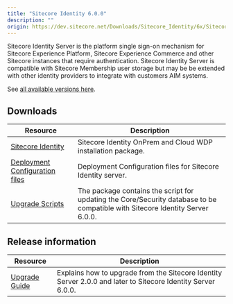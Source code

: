 ```yaml
---
title: "Sitecore Identity 6.0.0"
description: ""
origin: https://dev.sitecore.net/Downloads/Sitecore_Identity/6x/Sitecore_Identity_600
---
```


Sitecore Identity Server is the platform single sign-on mechanism for Sitecore Experience Platform, Sitecore Experience Commerce and other Sitecore instances that require authentication.
Sitecore Identity Server is compatible with Sitecore Membership user storage but may be be extended with other identity providers to integrate with customers AIM systems.

See [all available versions here](/downloads/Sitecore_Identity).  

## Downloads

 | Resource | Description |
 | --- | --- |
 | [Sitecore Identity](https://scdp.blob.core.windows.net/downloads/Sitecore%20Identity/6x/Sitecore%20Identity%20600/Secure/Sitecore.IdentityServer.6.0.0-r00301.scwdp.zip) | Sitecore Identity OnPrem and Cloud WDP installation package. |
 | [Deployment Configuration files](https://scdp.blob.core.windows.net/downloads/Sitecore%20Identity/6x/Sitecore%20Identity%20600/Secure/IdentityServer%20Deployment%20Configuration%206.0.0.zip) | Deployment Configuration files for Sitecore Identity server. |
 | [Upgrade Scripts](https://scdp.blob.core.windows.net/downloads/Sitecore%20Identity/6x/Sitecore%20Identity%20600/Secure/Sitecore.IdentityServer.UpgradeScripts.6.0.0.zip) | The package contains the script for updating the Core/Security database to be compatible with Sitecore Identity Server 6.0.0. |

## Release information

 | Resource | Description |
 | --- | --- |
 | [Upgrade Guide](https://scdp.blob.core.windows.net/downloads/Sitecore%20Identity/6x/Sitecore%20Identity%20600/Secure/Sitecore-Identity-Server-6.0.0-Upgrade-Guide-en.pdf) | Explains how to upgrade from the Sitecore Identity Server 2.0.0 and later to Sitecore Identity Server 6.0.0. |